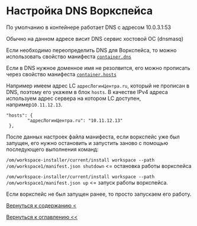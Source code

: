 # Настройка DNS Воркспейса

По умолчанию в контейнере работает DNS с адресом 10.0.3.1:53

Обычно на данном адресе висит DNS сервис хостовой ОС (dnsmasq)

Если необходимо переопределить DNS для Воркспейса, то можно использовать свойство манифеста [`container.dns`](workspaceManifestInfo.md#DNS)

Если в DNS нужное доменное имя не резолвится, его можно прописать через свойство манифеста [`container.hosts`](workspaceManifestInfo.md#Hosts)

Например имеем адрес LC `адресЛогинЦентра.ru`, который не прописан в DNS, поэтому его укажем в блок `hosts`. В качестве IPv4 адреса используем адреc сервера на котором LC доступен, например`10.11.12.13`.

```
"hosts": {
        "адресЛогинЦентра.ru": "10.11.12.13"
 },
```

После данных настроек файла манифеста, если воркспейс уже был запущен, его нужно остановить и запустить заново с помощью 
последующего выполнения команд:

```/om/workspace-installer/current/install workspace --path /om/workspace1/manifest.json shutdown```  <= остановка 
работы воркспейса

```/om/workspace-installer/current/install workspace --path /om/workspace1/manifest.json up``` <= запуск работы 
воркспейса.

Если воркспейс не был запущен ранее, то просто запускаем его работу.

[Вернуться к содержанию <](contents.md)

[Вернуться к оглавлению <<](index.md)
